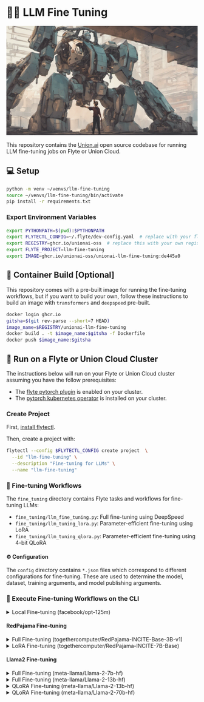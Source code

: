 # 🤖🔧 LLM Fine Tuning

![](static/llm-fine-tuning.png)

This repository contains the [Union.ai](https://union.ai/) open source codebase
for running LLM fine-tuning jobs on Flyte or Union Cloud.

## 💻 Setup

```bash
python -m venv ~/venvs/llm-fine-tuning
source ~/venvs/llm-fine-tuning/bin/activate
pip install -r requirements.txt
```

### Export Environment Variables

```bash
export PYTHONPATH=$(pwd):$PYTHONPATH
export FLYTECTL_CONFIG=~/.flyte/dev-config.yaml  # replace with your flyte/union cloud config
export REGISTRY=ghcr.io/unionai-oss  # replace this with your own registry
export FLYTE_PROJECT=llm-fine-tuning
export IMAGE=ghcr.io/unionai-oss/unionai-llm-fine-tuning:de445a0
```

## 🐳 Container Build [Optional]

This repository comes with a pre-built image for running the fine-tuning workflows,
but if you want to build your own, follow these instructions to build an image
with `transformers` and `deepspeed` pre-built.

```bash
docker login ghcr.io
gitsha=$(git rev-parse --short=7 HEAD)
image_name=$REGISTRY/unionai-llm-fine-tuning
docker build . -t $image_name:$gitsha -f Dockerfile
docker push $image_name:$gitsha
```

## 🚀 Run on a Flyte or Union Cloud Cluster

The instructions below will run on your Flyte or Union Cloud cluster assuming
you have the follow prerequisites:

- The [flyte pytorch plugin](https://docs.flyte.org/en/latest/deployment/plugins/k8s/index.html#spin-up-a-cluster) is enabled on your cluster.
- The [pytorch kubernetes operator](https://docs.flyte.org/en/latest/deployment/plugins/k8s/index.html#install-the-kubernetes-operator) is installed on your cluster.

### Create Project

First, [install flytectl](https://docs.flyte.org/projects/flytectl/en/latest/).

Then, create a project with:

```bash
flytectl --config $FLYTECTL_CONFIG create project  \
  --id "llm-fine-tuning" \
  --description "Fine-tuning for LLMs" \
  --name "llm-fine-tuning"
```

### 🔀 Fine-tuning Workflows

The `fine_tuning` directory contains Flyte tasks and workflows for fine-tuning
LLMs:

- `fine_tuning/llm_fine_tuning.py`: Full fine-tuning using DeepSpeed
- `fine_tuning/llm_tuning_lora.py`: Parameter-efficient fine-tuning using LoRA
- `fine_tuning/llm_tuning_qlora.py`: Parameter-efficient fine-tuning using 4-bit QLoRA

#### ⚙️ Configuration

The `config` directory contains `*.json` files which correspond to different
configurations for fine-tuning. These are used to determine the model, dataset,
training arguments, and model publishing arguments.

### 👟 Execute Fine-tuning Workflows on the CLI

<details>
<summary>Local Fine-tuning (facebook/opt-125m)</summary>
<p>

```bash
pyflyte run \
    fine_tuning/llm_fine_tuning.py fine_tune \
    --config config/training_config_local.json \
    --deepspeed_config "{}"
```

</p>
</details>

#### RedPajama Fine-tuning

<details>
<summary>Full Fine-tuning (togethercomputer/RedPajama-INCITE-Base-3B-v1)</summary>

<p>

```bash
pyflyte --config $FLYTECTL_CONFIG \
    run --remote \
    --copy-all \
    --project $FLYTE_PROJECT \
    --image $IMAGE \
    fine_tuning/llm_fine_tuning.py fine_tune \
    --config config/training_config_redpajama_3b.json \
    --deepspeed_config config/deepspeed.json
```

</p>
</details>


<details>
<summary>LoRA Fine-tuning (togethercomputer/RedPajama-INCITE-7B-Base)</summary>
<p>

```bash
pyflyte --config $FLYTECTL_CONFIG \
    run --remote \
    --copy-all \
    --project $FLYTE_PROJECT \
    --image $IMAGE \
    fine_tuning/llm_fine_tuning_lora.py fine_tune \
    --config config/training_config_redpajama_7b_lora.json
```

</p>
</details>

#### Llama2 Fine-tuning

<details>
<summary>Full Fine-tuning (meta-llama/Llama-2-7b-hf)</summary>
<p>

```bash
pyflyte --config $FLYTECTL_CONFIG \
    run --remote \
    --copy-all \
    --project $FLYTE_PROJECT \
    --image $IMAGE \
    fine_tuning/llm_fine_tuning.py fine_tune \
    --config config/training_config_llama2_7b.json \
    --deepspeed_config config/deepspeed.json
```

</p>
</details>


<details>
<summary>Full Fine-tuning (meta-llama/Llama-2-13b-hf)</summary>
<p>

```bash
pyflyte --config $FLYTECTL_CONFIG \
    run --remote \
    --copy-all \
    --project $FLYTE_PROJECT \
    --image $IMAGE \
    fine_tuning/llm_fine_tuning.py fine_tune \
    --config config/training_config_llama2_13b.json \
    --deepspeed_config config/deepspeed_llama2_13b.json
```

</p>
</details>


<details>
<summary>QLoRA Fine-tuning (meta-llama/Llama-2-13b-hf)</summary>
<p>

```bash
pyflyte --config $FLYTECTL_CONFIG \
    run --remote \
    --copy-all \
    --project $FLYTE_PROJECT \
    --image $IMAGE \
    fine_tuning/llm_fine_tuning_qlora.py fine_tune \
    --config config/training_config_llama2_13b_qlora.json
```

</p>
</details>

<details>
<summary>QLoRA Fine-tuning (meta-llama/Llama-2-70b-hf)</summary>
<p>

```bash
pyflyte --config $FLYTECTL_CONFIG \
    run --remote \
    --copy-all \
    --project $FLYTE_PROJECT \
    --image $IMAGE \
    fine_tuning/llm_fine_tuning_qlora.py fine_tune \
    --config config/training_config_llama2_70b_qlora.json
```

</p>
</details>
